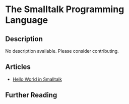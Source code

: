# The Smalltalk Programming Language

## Description

No description available. Please consider contributing.

## Articles

- [Hello World in Smalltalk](https://sampleprograms.io/projects/hello-world/smalltalk)

## Further Reading